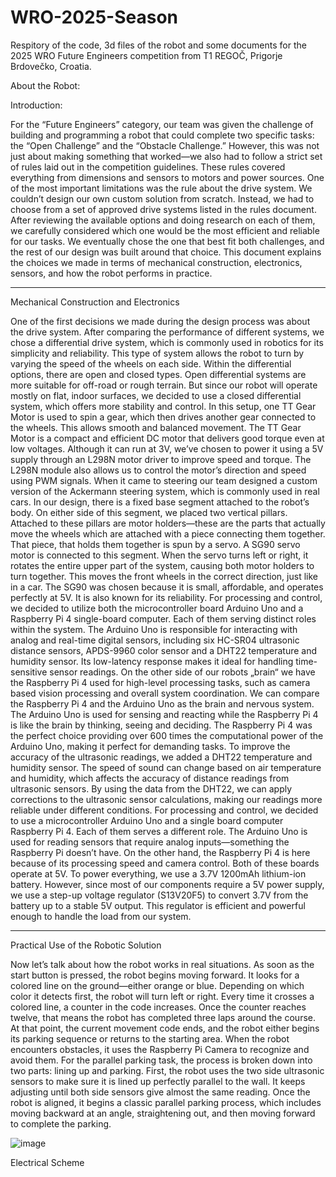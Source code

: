 # WRO-2025-Season
Respitory of the code, 3d files of the robot and some documents for the 2025 WRO Future Engineers competition from T1 REGOČ, Prigorje Brdovečko, Croatia.

About the Robot:

Introduction:

For the “Future Engineers” category, our team was given the challenge of building and programming a robot that could complete two specific tasks: the “Open Challenge” and the “Obstacle Challenge.” However, this was not just about making something that worked—we also had to follow a strict set of rules laid out in the competition guidelines. These rules covered everything from dimensions and sensors to motors and power sources. One of the most important limitations was the rule about the drive system. We couldn’t design our own custom solution from scratch. Instead, we had to choose from a set of approved drive systems listed in the rules document.
After reviewing the available options and doing research on each of them, we carefully considered which one would be the most efficient and reliable for our tasks. We eventually chose the one that best fit both challenges, and the rest of our design was built around that choice. This document explains the choices we made in terms of mechanical construction, electronics, sensors, and how the robot performs in practice.
________________________________________
Mechanical Construction and Electronics

One of the first decisions we made during the design process was about the drive system. After comparing the performance of different systems, we chose a differential drive system, which is commonly used in robotics for its simplicity and reliability. This type of system allows the robot to turn by varying the speed of the wheels on each side. Within the differential options, there are open and closed types. Open differential systems are more suitable for off-road or rough terrain. But since our robot will operate mostly on flat, indoor surfaces, we decided to use a closed differential system, which offers more stability and control.
In this setup, one TT Gear Motor is used to spin a gear, which then drives another gear connected to the wheels. This allows smooth and balanced movement. The TT Gear Motor is a compact and efficient DC motor that delivers good torque even at low voltages. Although it can run at 3V, we’ve chosen to power it using a 5V supply through an L298N motor driver to improve speed and torque. The L298N module also allows us to control the motor’s direction and speed using PWM signals.
When it came to steering our team designed a custom version of the Ackermann steering system, which is commonly used in real cars. In our design, there is a fixed base segment attached to the robot’s body. On either side of this segment, we placed two vertical pillars. Attached to these pillars are motor holders—these are the parts that actually move the wheels which are attached with a piece connecting them together. That piece, that holds them together is spun by a servo.
A SG90 servo motor is connected to this segment. When the servo turns left or right, it rotates the entire upper part of the system, causing both motor holders to turn together. This moves the front wheels in the correct direction, just like in a car. The SG90 was chosen because it is small, affordable, and operates perfectly at 5V. It is also known for its reliability.
For processing and control, we decided to utilize both the microcontroller board Arduino Uno and a Raspberry Pi 4 single-board computer. Each of them serving distinct roles within the system. The Arduino Uno is responsible for interacting with analog and real-time digital sensors, including six HC-SR04 ultrasonic distance sensors, APDS-9960 color sensor and a DHT22 temperature and humidity sensor. Its low-latency response makes it ideal for handling time-sensitive sensor readings. On the other side of our robots „brain“ we have the Raspberry Pi 4 used for high-level processing tasks, such as camera based vision processing and overall system coordination. We can compare the Raspberry Pi 4 and the Arduino Uno as the brain and nervous system. The Arduino Uno is used for sensing and reacting while the Raspberry Pi 4 is like the brain by thinking, seeing and deciding. The Raspberry Pi 4 was the perfect choice providing over 600 times the computational power of the Arduino Uno, making it perfect for demanding tasks.
To improve the accuracy of the ultrasonic readings, we added a DHT22 temperature and humidity sensor. The speed of sound can change based on air temperature and humidity, which affects the accuracy of distance readings from ultrasonic sensors. By using the data from the DHT22, we can apply corrections to the ultrasonic sensor calculations, making our readings more reliable under different conditions.
For processing and control, we decided to use a microcontroller Arduino Uno and a single board computer Raspberry Pi 4. Each of them serves a different role. The Arduino Uno is used for reading sensors that require analog inputs—something the Raspberry Pi doesn’t have. On the other hand, the Raspberry Pi 4 is here because of its processing speed and camera control. Both of these boards operate at 5V.
To power everything, we use a 3.7V 1200mAh lithium-ion battery. However, since most of our components require a 5V power supply, we use a step-up voltage regulator (S13V20F5) to convert 3.7V from the battery up to a stable 5V output. This regulator is efficient and powerful enough to handle the load from our system.
________________________________________
Practical Use of the Robotic Solution

Now let’s talk about how the robot works in real situations. As soon as the start button is pressed, the robot begins moving forward. It looks for a colored line on the ground—either orange or blue. Depending on which color it detects first, the robot will turn left or right. Every time it crosses a colored line, a counter in the code increases. Once the counter reaches twelve, that means the robot has completed three laps around the course. At that point, the current movement code ends, and the robot either begins its parking sequence or returns to the starting area.
When the robot encounters obstacles, it uses the Raspberry Pi Camera to recognize and avoid them.
For the parallel parking task, the process is broken down into two parts: lining up and parking. First, the robot uses the two side ultrasonic sensors to make sure it is lined up perfectly parallel to the wall. It keeps adjusting until both side sensors give almost the same reading. Once the robot is aligned, it begins a classic parallel parking process, which includes moving backward at an angle, straightening out, and then moving forward to complete the parking.

![image](https://github.com/user-attachments/assets/1c51d363-3c81-4b05-8dcd-12d7d6b6e8db)

Electrical Scheme


